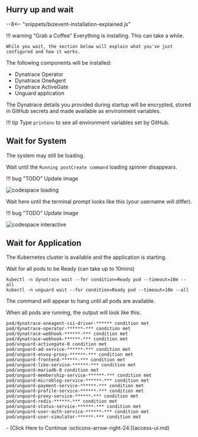 ## Hurry up and wait

--8<-- "snippets/bizevent-installation-explained.js"

!!! warning "Grab a Coffee"
    Everything is installing. This can take a while.

    While you wait, the section below will explain what you've just configured and how it works.

The following components will be installed:

* Dynatrace Operator
* Dynatrace OneAgent
* Dynatrace ActiveGate
* Unguard application

The Dynatrace details you provided during startup will be encrypted, stored in GitHub secrets and made available as environment variables.

!!! tip
    Type `printenv` to see all environment variables
    set by GitHub.

## Wait for System

The system may still be loading.

Wait until the `Running postCreate command` loading spinner disappears.

!!! bug "TODO"
    Update image

![codespace loading](images/codespace-loading.png)

Wait here until the terminal prompt looks like this (your username will differ).

!!! bug "TODO"
    Update Image

![codespace interactive](images/codespace-interactive.png)

## Wait for Application

The Kubernetes cluster is available and the application is starting.

Wait for all pods to be Ready (can take up to 10mins)

```
kubectl -n dynatrace wait --for condition=Ready pod --timeout=10m --all
kubectl -n unguard wait --for condition=Ready pod --timeout=10m --all
```

The command will appear to hang until all pods are available.

When all pods are running, the output will look like this:

```
pod/dynatrace-oneagent-csi-driver-****** condition met
pod/dynatrace-operator-******-*** condition met
pod/dynatrace-webhook-******-*** condition met
pod/dynatrace-webhook-******-*** condition met
pod/unguard-activegate-0 condition met
pod/unguard-ad-service-******-*** condition met
pod/unguard-envoy-proxy-******-*** condition met
pod/unguard-frontend-******-*** condition met
pod/unguard-like-service-******-*** condition met
pod/unguard-mariadb-0 condition met
pod/unguard-membership-service-******-*** condition met
pod/unguard-microblog-service-******-*** condition met
pod/unguard-payment-service-******-*** condition met
pod/unguard-profile-service-******-*** condition met
pod/unguard-proxy-service-******-*** condition met
pod/unguard-redis-******-*** condition met
pod/unguard-status-service-******-*** condition met
pod/unguard-user-auth-service-******-*** condition met
pod/unguard-user-simulator-******-*** condition met
```

<div class="grid cards" markdown>
- [Click Here to Continue :octicons-arrow-right-24:](access-ui.md)
</div>